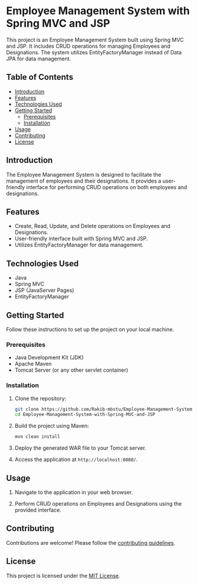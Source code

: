 # Employee Management System with Spring MVC and JSP

This project is an Employee Management System built using Spring MVC and JSP. It includes CRUD operations for managing Employees and Designations. The system utilizes EntityFactoryManager instead of Data JPA for data management.

## Table of Contents

- [Introduction](#introduction)
- [Features](#features)
- [Technologies Used](#technologies-used)
- [Getting Started](#getting-started)
  - [Prerequisites](#prerequisites)
  - [Installation](#installation)
- [Usage](#usage)
- [Contributing](#contributing)
- [License](#license)

## Introduction

The Employee Management System is designed to facilitate the management of employees and their designations. It provides a user-friendly interface for performing CRUD operations on both employees and designations.

## Features

- Create, Read, Update, and Delete operations on Employees and Designations.
- User-friendly interface built with Spring MVC and JSP.
- Utilizes EntityFactoryManager for data management.

## Technologies Used

- Java
- Spring MVC
- JSP (JavaServer Pages)
- EntityFactoryManager

## Getting Started

Follow these instructions to set up the project on your local machine.

### Prerequisites

- Java Development Kit (JDK)
- Apache Maven
- Tomcat Server (or any other servlet container)

### Installation

1. Clone the repository:

    ```bash
    git clone https://github.com/Rakib-mbstu/Employee-Management-System-with-Spring-MVC-and-JSP.git
    cd Employee-Management-System-with-Spring-MVC-and-JSP
    ```

2. Build the project using Maven:

    ```bash
    mvn clean install
    ```

3. Deploy the generated WAR file to your Tomcat server.

4. Access the application at `http://localhost:8080/`.

## Usage

1. Navigate to the application in your web browser.

2. Perform CRUD operations on Employees and Designations using the provided interface.

## Contributing

Contributions are welcome! Please follow the [contributing guidelines](CONTRIBUTING.md).

## License

This project is licensed under the [MIT License](LICENSE).

